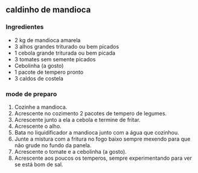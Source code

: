 ## caldinho de mandioca

### Ingredientes

- 2 kg de mandioca amarela
- 3 alhos grandes triturado ou bem picados
- 1 cebola grande triturada ou bem picada
- 3 tomates sem semente picados
- Cebolinha (a gosto)
- 1 pacote de tempero pronto
- 3 caldos de costela

### mode de preparo

1. Cozinhe a mandioca.
2. Acrescente no cozimento 2 pacotes de tempero de legumes.
3. Acrescente junto a ela a cebola e termine de fritar.
4. Acrescente o alho.
5. Bata no liquidificador a mandioca junto com a água que cozinhou.
6. Junte a mistura com a fritura no fogo baixo sempre mexendo para que não grude no fundo da panela.
7. Acrescente o tomate e a cebolinha (a gosto).
8. Acrescente aos poucos os temperos, sempre experimentando para ver se está bom de sal.